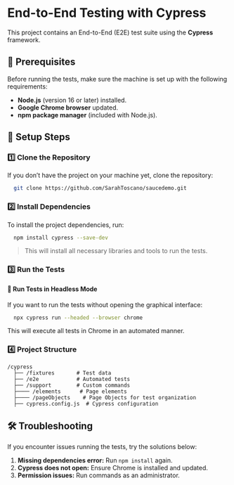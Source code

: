 # End-to-End Testing with Cypress
This project contains an End-to-End (E2E) test suite using the **Cypress** framework.

## 📌 Prerequisites
Before running the tests, make sure the machine is set up with the following requirements:

- **Node.js** (version 16 or later) installed.
- **Google Chrome browser** updated.
- **npm package manager** (included with Node.js).

## 🚀 Setup Steps

### 1️⃣ Clone the Repository
If you don’t have the project on your machine yet, clone the repository:
```bash
  git clone https://github.com/SarahToscano/saucedemo.git
```

### 2️⃣ Install Dependencies
To install the project dependencies, run:
```bash
  npm install cypress --save-dev
```
> This will install all necessary libraries and tools to run the tests.

### 3️⃣ Run the Tests

#### 🔹 Run Tests in Headless Mode
If you want to run the tests without opening the graphical interface:
```bash
  npx cypress run --headed --browser chrome
```
This will execute all tests in Chrome in an automated manner.

### 4️⃣ Project Structure
```
/cypress
  ├── /fixtures       # Test data
  ├── /e2e            # Automated tests
  ├── /support        # Custom commands
  ├──── /elements      # Page elements
  ├──── /pageObjects    # Page Objects for test organization
  ├── cypress.config.js  # Cypress configuration
```
## 🛠 Troubleshooting
If you encounter issues running the tests, try the solutions below:

1. **Missing dependencies error:** Run `npm install` again.
2. **Cypress does not open:** Ensure Chrome is installed and updated.
3. **Permission issues:** Run commands as an administrator.